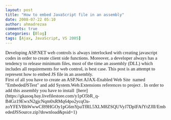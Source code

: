 ```yaml
---
layout: post
title: "How to embed JavaScript file in an assembly"
date: 2008-07-22 05:10
author: ahmadrezaa
comments: true
categories: [Blog]
tags: [Ajax, JavaScript, VS 2005]
---
```

<p style="font-family:calibri;font-size:11pt;margin:0;">Developing ASP.NET web controls is always interlocked with creating javascript codes in order to create client side functions. Moreover, a developer always has a tendency to release minimum files, most of the time an assembly (DLL) which includes all requirements for web control, is best case. This post is an attempt to represent how to embed JS file in an assembly.
  <p style="font-family:calibri;font-size:11pt;margin:0;">First of all you have to create an ASP.Net AJAX-Enabled Web Site&#160; named &quot;EmbededJSTest&quot; and add System.Web.Extensions references to project . In order to add this assembly you have to install&#160; [here](https://gkasoq.bay.livefilestore.com/y1pO5bR_q-B4Gz19EwxN2gjcNqm0xRMq64po2ycqOa-zoYFEVBhWwwCf89HGOy1pG6mYpaTfRL5XLM8ZSQUVyJ7DplFAfYtZJII/EmbededJSSource.zip?download&amp;psid=1)

